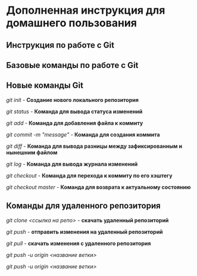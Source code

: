 # Дополненная инструкция для домашнего пользования 

## Инструкция по работе с Git
## Базовые команды по работе с Git

## Новые команды Git

*git init* - **Создание нового локального репозитория**

*git status* - **Команда для вывода статуса изменений**

*git add* - **Команда для добавления файла к коммиту**

*git commit -m "message"* - **Команда для создания коммита**

*git diff* - **Команда для вывода разницы между зафиксированным и нынешним файлом**

*git log* - **Команда для вывода журнала изменений**

*git checkout <commitcode>* - **Команда для перехода к коммиту по его хэштегу**

*git checkout master* - **Команда для возврата к актуальному состоянию**

## Команды для удаленного репозитория

*git clone <ссылка на репо>* - **скачать удаленный репозиторий**

*git push* - **отправить изменения на удаленный репозиторий**

*git pull* - **скачать изменения с удаленного репозитория**

*git push -u origin <название ветки>*

*git push -u origin <название ветки>*
